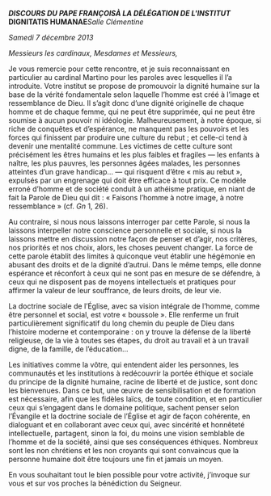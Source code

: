 ***DISCOURS DU PAPE FRANÇOIS******À LA DÉLÉGATION DE L'INSTITUT* DIGNITATIS HUMANAE***Salle Clémentine*

*Samedi 7 décembre 2013*

*Messieurs les cardinaux, Mesdames et Messieurs,*

Je vous remercie pour cette rencontre, et je suis reconnaissant en particulier au cardinal Martino pour les paroles avec lesquelles il l’a introduite. Votre institut se propose de promouvoir la dignité humaine sur la base de la vérité fondamentale selon laquelle l’homme est créé à l’image et ressemblance de Dieu. Il s’agit donc d’une dignité originelle de chaque homme et de chaque femme, qui ne peut être supprimée, qui ne peut être soumise à aucun pouvoir ni idéologie. Malheureusement, à notre époque, si riche de conquêtes et d’espérance, ne manquent pas les pouvoirs et les forces qui finissent par produire une culture du rebut ; et celle-ci tend à devenir une mentalité commune. Les victimes de cette culture sont précisément les êtres humains et les plus faibles et fragiles — les enfants à naître, les plus pauvres, les personnes âgées malades, les personnes atteintes d’un grave handicap... — qui risquent d’être « mis au rebut », expulsés par un engrenage qui doit être efficace à tout prix. Ce modèle erroné d’homme et de société conduit à un athéisme pratique, en niant de fait la Parole de Dieu qui dit : « Faisons l’homme à notre image, à notre ressemblance » (cf. *Gn* 1, 26).

Au contraire, si nous nous laissons interroger par cette Parole, si nous la laissons interpeller notre conscience personnelle et sociale, si nous la laissons mettre en discussion notre façon de penser et d’agir, nos critères, nos priorités et nos choix, alors, les choses peuvent changer. La force de cette parole établit des limites à quiconque veut établir une hégémonie en abusant des droits et de la dignité d’autrui. Dans le même temps, elle donne espérance et réconfort à ceux qui ne sont pas en mesure de se défendre, à ceux qui ne disposent pas de moyens intellectuels et pratiques pour affirmer la valeur de leur souffrance, de leurs droits, de leur vie.

La doctrine sociale de l’Église, avec sa vision intégrale de l’homme, comme être personnel et social, est votre « boussole ». Elle renferme un fruit particulièrement significatif du long chemin du peuple de Dieu dans l’histoire moderne et contemporaine : on y trouve la défense de la liberté religieuse, de la vie à toutes ses étapes, du droit au travail et à un travail digne, de la famille, de l’éducation...

Les initiatives comme la vôtre, qui entendent aider les personnes, les communautés et les institutions à redécouvrir la portée éthique et sociale du principe de la dignité humaine, racine de liberté et de justice, sont donc les bienvenues. Dans ce but, une œuvre de sensibilisation et de formation est nécessaire, afin que les fidèles laïcs, de toute condition, et en particulier ceux qui s’engagent dans le domaine politique, sachent penser selon l’Évangile et la doctrine sociale de l’Église et agir de façon cohérente, en dialoguant et en collaborant avec ceux qui, avec sincérité et honnêteté intellectuelle, partagent, sinon la foi, du moins une vision semblable de l’homme et de la société, ainsi que ses conséquences éthiques. Nombreux sont les non chrétiens et les non croyants qui sont convaincus que la personne humaine doit être toujours une fin et jamais un moyen.

En vous souhaitant tout le bien possible pour votre activité, j’invoque sur vous et sur vos proches la bénédiction du Seigneur.